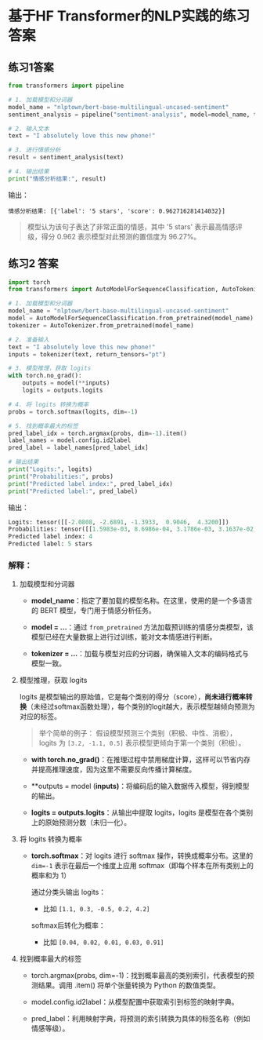 # 基于HF Transformer的NLP实践的练习答案

## 练习1答案

```python
from transformers import pipeline

# 1. 加载模型和分词器
model_name = "nlptown/bert-base-multilingual-uncased-sentiment"
sentiment_analysis = pipeline("sentiment-analysis", model=model_name, tokenizer=model_name)

# 2. 输入文本
text = "I absolutely love this new phone!"

# 3. 进行情感分析
result = sentiment_analysis(text)

# 4. 输出结果
print("情感分析结果:", result)

```

输出：

```
情感分析结果: [{'label': '5 stars', 'score': 0.962716281414032}]
```

> 模型认为该句子表达了非常正面的情感，其中 '5 stars' 表示最高情感评级，得分 0.962 表示模型对此预测的置信度为 96.27%。



## 练习2 答案

```python
import torch
from transformers import AutoModelForSequenceClassification, AutoTokenizer

# 1. 加载模型和分词器
model_name = "nlptown/bert-base-multilingual-uncased-sentiment"
model = AutoModelForSequenceClassification.from_pretrained(model_name)
tokenizer = AutoTokenizer.from_pretrained(model_name)

# 2. 准备输入
text = "I absolutely love this new phone!"
inputs = tokenizer(text, return_tensors="pt")

# 3. 模型推理，获取 logits
with torch.no_grad():
    outputs = model(**inputs)
    logits = outputs.logits

# 4. 将 logits 转换为概率
probs = torch.softmax(logits, dim=-1)

# 5. 找到概率最大的标签
pred_label_idx = torch.argmax(probs, dim=-1).item()
label_names = model.config.id2label
pred_label = label_names[pred_label_idx]

# 输出结果
print("Logits:", logits)
print("Probabilities:", probs)
print("Predicted label index:", pred_label_idx)
print("Predicted label:", pred_label)

```

输出：

```python
Logits: tensor([[-2.0808, -2.6891, -1.3933,  0.9046,  4.3200]])
Probabilities: tensor([[1.5983e-03, 8.6986e-04, 3.1786e-03, 3.1637e-02, 9.6272e-01]])
Predicted label index: 4
Predicted label: 5 stars
```



### 解释：

1. 加载模型和分词器

   - **model_name**：指定了要加载的模型名称。在这里，使用的是一个多语言的 BERT 模型，专门用于情感分析任务。

   - **model = ...**：通过 `from_pretrained` 方法加载预训练的情感分类模型，该模型已经在大量数据上进行过训练，能对文本情感进行判断。

   - **tokenizer = ...**：加载与模型对应的分词器，确保输入文本的编码格式与模型一致。

2. 模型推理，获取 logits

   logits 是模型输出的原始值，它是每个类别的得分（score），**尚未进行概率转换**（未经过softmax函数处理），每个类别的logit越大，表示模型越倾向预测为对应的标签。

   

   > 举个简单的例子： 假设模型预测三个类别（积极、中性、消极）， logits 为 `[3.2, -1.1, 0.5]` 表示模型更倾向于第一个类别（积极）。

   

   - **with torch.no_grad()**：在推理过程中禁用梯度计算，这样可以节省内存并提高推理速度，因为这里不需要反向传播计算梯度。

   - **outputs = model (**inputs)**：将编码后的输入数据传入模型，得到模型的输出。

   - **logits = outputs.logits**：从输出中提取 logits，logits 是模型在各个类别上的原始预测分数（未归一化）。

     

3. 将 logits 转换为概率
    - **torch.softmax**：对 logits 进行 softmax 操作，转换成概率分布。这里的 `dim=-1` 表示在最后一个维度上应用 softmax（即每个样本在所有类别上的概率和为 1）

      通过分类头输出 logits：

      - 比如 `[1.1, 0.3, -0.5, 0.2, 4.2]`

      softmax后转化为概率：

      - 比如 `[0.04, 0.02, 0.01, 0.03, 0.91]`

4. 找到概率最大的标签

    - torch.argmax(probs, dim=-1)：找到概率最高的类别索引，代表模型的预测结果。调用 .item() 将单个张量转换为 Python 的数值类型。

    - model.config.id2label：从模型配置中获取索引到标签的映射字典。

    - pred_label：利用映射字典，将预测的索引转换为具体的标签名称（例如情感等级）。
